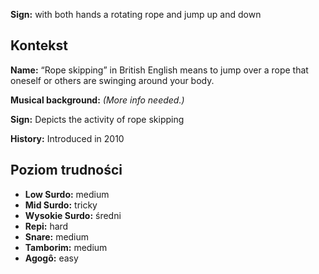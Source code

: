 **Sign:** with both hands a rotating rope and jump up and down

## Kontekst

**Name:** “Rope skipping” in British English means to jump over a rope that
oneself or others are swinging around your body.

**Musical background:** *(More info needed.)*

**Sign:** Depicts the activity of rope skipping

**History:** Introduced in 2010

## Poziom trudności

* **Low Surdo:** medium
* **Mid Surdo:** tricky
* **Wysokie Surdo:** średni
* **Repi:** hard
* **Snare:** medium
* **Tamborim:** medium
* **Agogô:** easy
